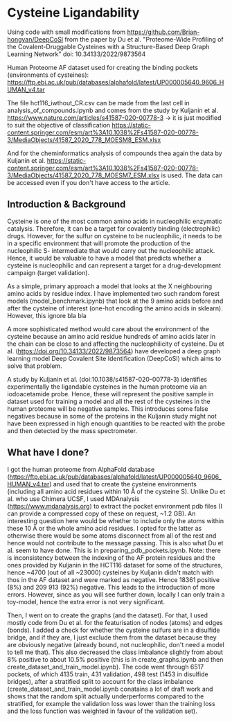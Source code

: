 # Cysteine Ligandability

Using code with small modifications from https://github.com/Brian-hongyan/DeepCoSI from the paper by Du et al. "Proteome-Wide Profiling of the Covalent-Druggable Cysteines with a Structure-Based Deep Graph Learning Network" doi: 10.34133/2022/9873564

Human Proteome AF dataset used for creating the binding pockets (environments of cysteines): https://ftp.ebi.ac.uk/pub/databases/alphafold/latest/UP000005640_9606_HUMAN_v4.tar

The file hct116_iwthout_CR.csv can be made from the last cell in analysis_of_compounds.ipynb and comes from the study by Kuljanin et al. https://www.nature.com/articles/s41587-020-00778-3  -> it is just modified to suit the objective of classification https://static-content.springer.com/esm/art%3A10.1038%2Fs41587-020-00778-3/MediaObjects/41587_2020_778_MOESM8_ESM.xlsx

And for the cheminformatics analysis of compounds thea again the data by Kuljanin et al. https://static-content.springer.com/esm/art%3A10.1038%2Fs41587-020-00778-3/MediaObjects/41587_2020_778_MOESM7_ESM.xlsx is used. The data can be accessed even if you don't have access to the article.


## Introduction & Background
Cysteine is one of the most common amino acids in nucleophilic enzymatic catalysis. Therefore, it can be a target for covalently binding (electrophilic) drugs. However, for the sulfur on cysteine to be nucleophilic, it needs to be in a specific environment that will promote the production of the nucleophilic S- intermediate that would carry out the nucleophilic attack. Hence, it would be valuable to have a model that predicts whether a cysteine is nucleophilic and can represent a target for a drug-development campaign (target validation).

As a simple, primary approach a model that looks at the X neighbouring amino acids by residue index. I have implemented two such random forest models (model_benchmark.ipynb) that look at the 9 amino acids before and after the cysteine of interest (one-hot encoding the amino acids in sklearn). However, this ignore bla bla

A more sophisticated method would care about the environment of the cysteine because an amino acid residue hundreds of amino acids later in the chain can be close to and affecting the nucleophilicity of cysteine. Du et al. (https://doi.org/10.34133/2022/9873564) have developed a deep graph learning model Deep Covalent Site Identification (DeepCoSI) which aims to solve that problem. 

A study by Kuljanin et al. (doi:10.1038/s41587-020-00778-3) identifies experimentally the ligandable cysteines in the human proteome via an iodoacetamide probe. Hence, these will represent the positive sample in dataset used for training a model and all the rest of the cysteines in the human proteome will be negative samples. This introduces some false negatives because in some of the proteins in the Kuljanin study might not have been expressed in high enough quantities to be reacted with the probe and then detected by the mass spectrometer.

## What have I done?
I got the human proteome from AlphaFold database (https://ftp.ebi.ac.uk/pub/databases/alphafold/latest/UP000005640_9606_HUMAN_v4.tar) and used that to create the cysteine environments (including all amino acid residues within 10 Å of the cysteine S). Unlike Du et al. who use Chimera UCSF, I used MDAnalysis (https://www.mdanalysis.org) to extract the pocket environment pdb files (I can provide a compressed copy of these on request, ~1.2 GB). An interesting question here would be whether to include only the atoms within these 10 Å or the whole amino acid residues. I opted for the latter as otherwise there would be some atoms disconnect from all of the rest and hence would not contribute to the message passing. This is also what Du et al. seem to have done. This is in preparing_pdb_pockets.ipynb.  Note: there is inconsistency between the indexing of the AF protein residues and the ones provided by Kuljanin in the HCT116 dataset for some of the structures, hence ~4700 (out of all ~23000) cysteines by Kuljanin didn't match with thos in the AF dataset and were marked as negative. Hence 18361 positive (8%) and 209 913 (92%) negative. This leads to the introduction of more errors. However, since as you will see further down, locally I can only train a toy-model, hence the extra error is not very significant.

Then, I went on to create the graphs (and the dataset). For that, I used mostly code from Du et al. for the featurisation of nodes (atoms) and edges (bonds). I added a check for whether the cysteine sulfurs are in a disulfide bridge, and if they are, I just exclude them from the dataset because they are obviously negative (already bound, not nucleophilic, don't need a model to tell me that). This also decreased the class imbalance slightly from about 8% positive to about 10.5% positive (this is in create_graphs.ipynb and then create_dataset_and_train_model.ipynb). The code went through 6517 pockets, of which 4135 train, 431 validation, 498 test (1453 in disulfide bridges), after a stratified split to account for the class imbalance (create_dataset_and_train_model.ipynb conatains a lot of draft work and shows that the random split actually underperforms compared to the stratified, for example the validation loss was lower than the training loss and the loss function was weighted in favour of the validation set). 

